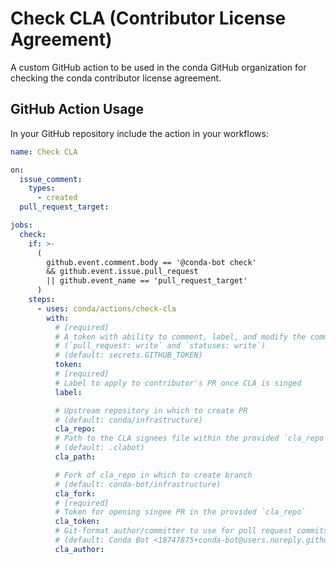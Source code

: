 # Check CLA (Contributor License Agreement)

A custom GitHub action to be used in the conda GitHub organization for checking the
conda contributor license agreement.

## GitHub Action Usage

In your GitHub repository include the action in your workflows:

```yaml
name: Check CLA

on:
  issue_comment:
    types:
      - created
  pull_request_target:

jobs:
  check:
    if: >-
      (
        github.event.comment.body == '@conda-bot check'
        && github.event.issue.pull_request
        || github.event_name == 'pull_request_target'
      )
    steps:
      - uses: conda/actions/check-cla
        with:
          # [required]
          # A token with ability to comment, label, and modify the commit status
          # (`pull_request: write` and `statuses: write`)
          # (default: secrets.GITHUB_TOKEN)
          token:
          # [required]
          # Label to apply to contributor's PR once CLA is singed
          label:

          # Upstream repository in which to create PR
          # (default: conda/infrastructure)
          cla_repo:
          # Path to the CLA signees file within the provided `cla_repo`
          # (default: .clabot)
          cla_path:

          # Fork of cla_repo in which to create branch
          # (default: conda-bot/infrastructure)
          cla_fork:
          # [required]
          # Token for opening singee PR in the provided `cla_repo`
          cla_token:
          # Git-format author/committer to use for pull request commits
          # (default: Conda Bot <18747875+conda-bot@users.noreply.github.com>)
          cla_author:
```
